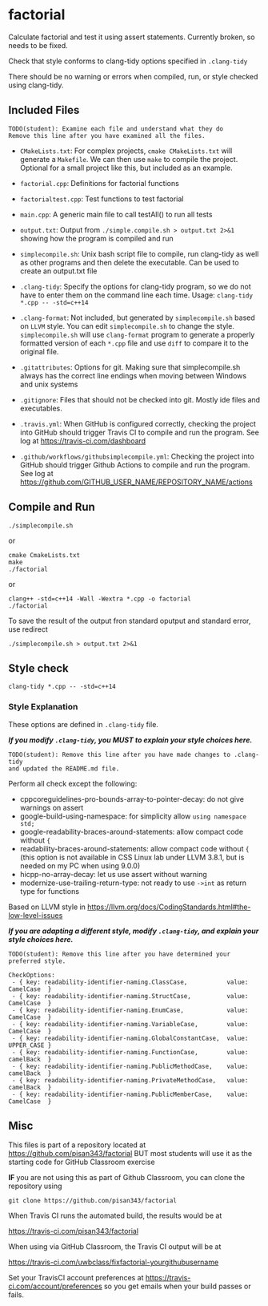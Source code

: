 # factorial

Calculate factorial and test it using assert statements. Currently
broken, so needs to be fixed.

Check that style conforms to clang-tidy options specified in `.clang-tidy`

There should be no warning or errors when compiled, run, or
style checked using clang-tidy. 

## Included Files

```
TODO(student): Examine each file and understand what they do
Remove this line after you have examined all the files.
```

- `CMakeLists.txt`: For complex projects, `cmake CMakeLists.txt` will
  generate a `Makefile`. We can then use `make` to compile the
  project. Optional for a small project like this, but included as an
  example.

- `factorial.cpp`: Definitions for factorial functions

- `factorialtest.cpp`: Test functions to test factorial

- `main.cpp`: A generic main file to call testAll() to run all tests

- `output.txt`: Output from `./simple.compile.sh > output.txt 2>&1`
showing how the program is compiled and run

- `simplecompile.sh`: Unix bash script file to compile, run clang-tidy
  as well as other programs and then delete the executable. Can be
  used to create an output.txt file

- `.clang-tidy`: Specify the options for clang-tidy program, so we do
  not have to enter them on the command line each time.
  Usage: `clang-tidy *.cpp -- -std=c++14`
  
- `.clang-format`: Not included, but generated by `simplecompile.sh`
  based on `LLVM` style. You can edit `simplecompile.sh` to change the
  style. `simplecompile.sh` will use `clang-format` program to generate
  a properly formatted version of each `*.cpp` file and use `diff` to compare
  it to the original file.

- `.gitattributes`: Options for git. Making sure that simplecompile.sh
  always has the correct line endings when moving between Windows and
  unix systems

- `.gitignore`: Files that should not be checked into git. Mostly ide
  files and executables.

- `.travis.yml`: When GitHub is configured correctly, checking the
  project into GitHub should trigger Travis CI to compile and run the
  program. See log at https://travis-ci.com/dashboard
  
- `.github/workflows/githubsimplecompile.yml`: Checking the
  project into GitHub should trigger Github Actions to compile and run the
  program. See log at https://github.com/GITHUB_USER_NAME/REPOSITORY_NAME/actions

## Compile and Run

```
./simplecompile.sh
```

or

```
cmake CmakeLists.txt
make
./factorial
```

or

```
clang++ -std=c++14 -Wall -Wextra *.cpp -o factorial
./factorial
```

To save the result of the output fron standard oputput and standard error,
use redirect

```
./simplecompile.sh > output.txt 2>&1
```

## Style check

```
clang-tidy *.cpp -- -std=c++14
```

### Style Explanation
These options are defined in `.clang-tidy` file. 

***If you modify `.clang-tidy`, you MUST to explain your style choices here.***

```
TODO(student): Remove this line after you have made changes to .clang-tidy
and updated the README.md file.
```

Perform all check except the following:

- cppcoreguidelines-pro-bounds-array-to-pointer-decay: do not give warnings on assert
- google-build-using-namespace: for simplicity allow `using namespace std;`
- google-readability-braces-around-statements: allow compact code without `{`
- readability-braces-around-statements: allow compact code without `{` (this option
is not available in CSS Linux lab under LLVM 3.8.1, but is needed on my PC when using
9.0.0)
- hicpp-no-array-decay: let us use assert without warning
- modernize-use-trailing-return-type: not ready to use `->int` as return type for functions

Based on LLVM style in https://llvm.org/docs/CodingStandards.html#the-low-level-issues

***If you are adapting a different style, modify `.clang-tidy`, 
and explain your style choices here.***

```
TODO(student): Remove this line after you have determined your preferred style.
```

```
CheckOptions:
 - { key: readability-identifier-naming.ClassCase,           value: CamelCase  }
 - { key: readability-identifier-naming.StructCase,          value: CamelCase  }
 - { key: readability-identifier-naming.EnumCase,            value: CamelCase  }
 - { key: readability-identifier-naming.VariableCase,        value: CamelCase  }
 - { key: readability-identifier-naming.GlobalConstantCase,  value: UPPER_CASE }
 - { key: readability-identifier-naming.FunctionCase,        value: camelBack  }
 - { key: readability-identifier-naming.PublicMethodCase,    value: camelBack  }
 - { key: readability-identifier-naming.PrivateMethodCase,   value: camelBack  }
 - { key: readability-identifier-naming.PublicMemberCase,    value: CamelCase  } 
```

## Misc

This files is part of a repository located at
https://github.com/pisan343/factorial BUT most students will use it as
the starting code for GitHub Classroom exercise

**IF** you are not using this as part of Github Classroom, you can
clone the repository using

`git clone https://github.com/pisan343/factorial`

When Travis CI runs the automated build, the results would be at

https://travis-ci.com/pisan343/factorial

When using via GitHub Classroom, the Travis CI output will be at

https://travis-ci.com/uwbclass/fixfactorial-yourgithubusername

Set your TravisCI account preferences at https://travis-ci.com/account/preferences
so you get emails when your build passes or fails.


